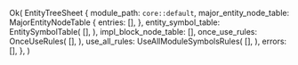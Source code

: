 Ok(
    EntityTreeSheet {
        module_path: `core::default`,
        major_entity_node_table: MajorEntityNodeTable {
            entries: [],
        },
        entity_symbol_table: EntitySymbolTable(
            [],
        ),
        impl_block_node_table: [],
        once_use_rules: OnceUseRules(
            [],
        ),
        use_all_rules: UseAllModuleSymbolsRules(
            [],
        ),
        errors: [],
    },
)